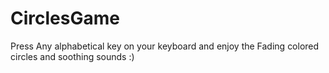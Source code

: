 # CirclesGame
Press Any alphabetical key on your keyboard and enjoy the Fading colored circles and soothing sounds :)
